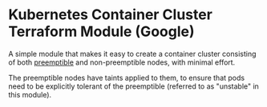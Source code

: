 # Kubernetes Container Cluster Terraform Module (Google)

A simple module that makes it easy to create a container cluster consisting of both
[preemptible](https://cloud.google.com/preemptible-vms/) and non-preemptible nodes, with minimal effort.

The preemptible nodes have taints applied to them, to ensure that pods need to be explicitly tolerant of the preemptible
(referred to as "unstable" in this module). 
